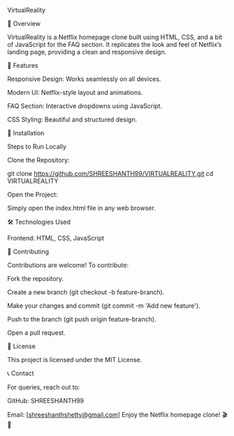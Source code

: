 VirtualReality

📌 Overview

VirtualReality is a Netflix homepage clone built using HTML, CSS, and a bit of JavaScript for the FAQ section. It replicates the look and feel of Netflix’s landing page, providing a clean and responsive design.

🚀 Features

Responsive Design: Works seamlessly on all devices.

Modern UI: Netflix-style layout and animations.

FAQ Section: Interactive dropdowns using JavaScript.

CSS Styling: Beautiful and structured design.

🔧 Installation

Steps to Run Locally

Clone the Repository:

git clone https://github.com/SHREESHANTH99/VIRTUALREALITY.git
cd VIRTUALREALITY

Open the Project:

Simply open the index.html file in any web browser.

🛠️ Technologies Used

Frontend: HTML, CSS, JavaScript

📝 Contributing

Contributions are welcome! To contribute:

Fork the repository.

Create a new branch (git checkout -b feature-branch).

Make your changes and commit (git commit -m 'Add new feature').

Push to the branch (git push origin feature-branch).

Open a pull request.

📜 License

This project is licensed under the MIT License.

📞 Contact

For queries, reach out to:

GitHub: SHREESHANTH99

Email: [shreeshanthshetty@gmail.com] 
Enjoy the Netflix homepage clone! 🎬🍿
